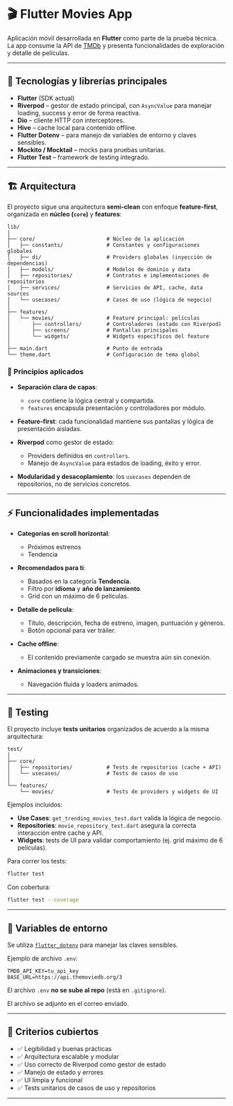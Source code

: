 # 🎬 Flutter Movies App

Aplicación móvil desarrollada en **Flutter** como parte de la prueba técnica.
La app consume la API de [TMDb](https://developers.themoviedb.org) y presenta funcionalidades de exploración y detalle de películas.

---

## 🚀 Tecnologías y librerías principales

* **Flutter** (SDK actual)
* **Riverpod** – gestor de estado principal, con `AsyncValue` para manejar loading, success y error de forma reactiva.
* **Dio** – cliente HTTP con interceptores.
* **Hive** – cache local para contenido offline.
* **Flutter Dotenv** – para manejo de variables de entorno y claves sensibles.
* **Mockito / Mocktail** – mocks para pruebas unitarias.
* **Flutter Test** – framework de testing integrado.

---

## 🏗️ Arquitectura

El proyecto sigue una arquitectura **semi-clean** con enfoque **feature-first**, organizada en **núcleo (`core`)** y **features**:

```
lib/
│
├── core/                       # Núcleo de la aplicación
│   ├── constants/              # Constantes y configuraciones globales
│   ├── di/                     # Providers globales (inyección de dependencias)
│   ├── models/                 # Modelos de dominio y data
│   ├── repositories/           # Contratos e implementaciones de repositorios
│   ├── services/               # Servicios de API, cache, data sources
│   └── usecases/               # Casos de uso (lógica de negocio)
│
├── features/
│   └── movies/                 # Feature principal: películas
│       ├── controllers/        # Controladores (estado con Riverpod)
│       ├── screens/            # Pantallas principales
│       └── widgets/            # Widgets específicos del feature
│
├── main.dart                   # Punto de entrada
└── theme.dart                  # Configuración de tema global
```

### 🔑 Principios aplicados

* **Separación clara de capas**:

  * `core` contiene la lógica central y compartida.
  * `features` encapsula presentación y controladores por módulo.
* **Feature-first**: cada funcionalidad mantiene sus pantallas y lógica de presentación aisladas.
* **Riverpod** como gestor de estado:

  * Providers definidos en `controllers`.
  * Manejo de `AsyncValue` para estados de loading, éxito y error.
* **Modularidad y desacoplamiento**: los `usecases` dependen de repositorios, no de servicios concretos.

---

## ⚡️ Funcionalidades implementadas

* **Categorías en scroll horizontal**:

  * Próximos estrenos
  * Tendencia

* **Recomendados para ti**:

  * Basados en la categoría **Tendencia**.
  * Filtro por **idioma** y **año de lanzamiento**.
  * Grid con un máximo de 6 películas.

* **Detalle de película**:

  * Título, descripción, fecha de estreno, imagen, puntuación y géneros.
  * Botón opcional para ver tráiler.

* **Cache offline**:

  * El contenido previamente cargado se muestra aún sin conexión.

* **Animaciones y transiciones**:

  * Navegación fluida y loaders animados.

---

## 🧪 Testing

El proyecto incluye **tests unitarios** organizados de acuerdo a la misma arquitectura:

```
test/
│
├── core/
│   ├── repositories/           # Tests de repositorios (cache + API)
│   └── usecases/               # Tests de casos de uso
│
└── features/
    └── movies/                 # Tests de providers y widgets de UI
```

Ejemplos incluidos:

* **Use Cases**: `get_trending_movies_test.dart` valida la lógica de negocio.
* **Repositories**: `movie_repository_test.dart` asegura la correcta interacción entre cache y API.
* **Widgets**: tests de UI para validar comportamiento (ej. grid máximo de 6 películas).

Para correr los tests:

```bash
flutter test
```

Con cobertura:

```bash
flutter test --coverage
```

---

## 🔑 Variables de entorno

Se utiliza [`flutter_dotenv`](https://pub.dev/packages/flutter_dotenv) para manejar las claves sensibles.

Ejemplo de archivo `.env`:

```env
TMDB_API_KEY=tu_api_key
BASE_URL=https://api.themoviedb.org/3
```

El archivo `.env` **no se sube al repo** (está en `.gitignore`).

El archivo se adjunto en el correo enviado.

---

## 🧾 Criterios cubiertos

* ✅ Legibilidad y buenas prácticas
* ✅ Arquitectura escalable y modular
* ✅ Uso correcto de Riverpod como gestor de estado
* ✅ Manejo de estado y errores
* ✅ UI limpia y funcional
* ✅ Tests unitarios de casos de uso y repositorios

---
